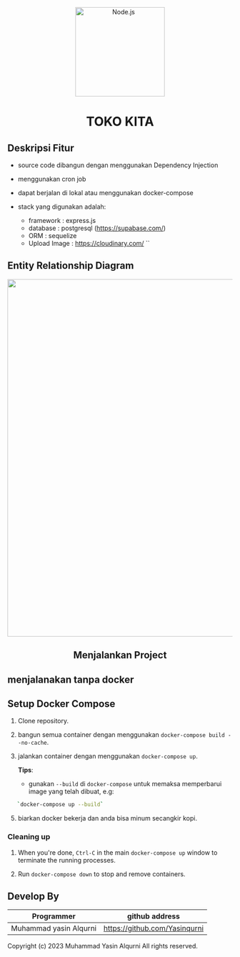 <p align="center">
  <a href="https://https://github.com/Debugging-demon/Bingle-Shop" target="blank"><img src="https://res.cloudinary.com/deb05crrf/image/upload/v1683719945/express_vre91p.webp" width="200" alt="Node.js" /></a>
</p>

<h1 align="center">TOKO KITA</h1>

## Deskripsi Fitur
-   source code dibangun dengan menggunakan Dependency Injection
-   menggunakan cron job
-   dapat berjalan di lokal atau menggunakan docker-compose

-   stack yang digunakan adalah:
    -   framework     : express.js
    -   database      : postgresql (https://supabase.com/)
    -   ORM           : sequelize 
    -   Upload Image  : https://cloudinary.com/
``
## Entity Relationship Diagram

<p align="center">
  <a href="https://github.com/Yasinqurni" target="blank"><img src="https://res.cloudinary.com/deb05crrf/image/upload/v1685283998/bingleshop_paw3f3.jpg" width="800" /></a>
</p>



<h2 align="center">Menjalankan Project</h2>

## menjalanakan tanpa docker
## Setup Docker Compose

1. Clone repository.

2. bangun semua container dengan menggunakan `docker-compose build --no-cache`.

4. jalankan container dengan menggunakan `docker-compose up`.

   **Tips**:

   - gunakan `--build` di `docker-compose` untuk memaksa memperbarui image yang telah dibuat, e.g:
```bash
   `docker-compose up --build`
```

5. biarkan docker bekerja dan anda bisa minum secangkir kopi.

### Cleaning up

1. When you're done, `Ctrl-C` in the main `docker-compose up` window to terminate the running processes.

1. Run `docker-compose down` to stop and remove containers.
## Develop By

| Programmer | github address |
| ---------- | -------------- |
| Muhammad yasin Alqurni | https://github.com/Yasinqurni |

Copyright (c) 2023 Muhammad Yasin Alqurni
All rights reserved.